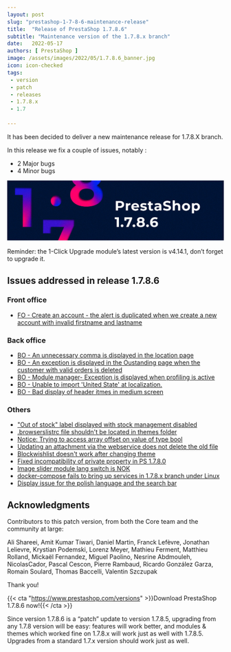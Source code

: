 ```yaml
---
layout: post
slug: "prestashop-1-7-8-6-maintenance-release"
title:  "Release of PrestaShop 1.7.8.6"
subtitle: "Maintenance version of the 1.7.8.x branch"
date:   2022-05-17
authors: [ PrestaShop ]
image: /assets/images/2022/05/1.7.8.6_banner.jpg
icon: icon-checked
tags:
 - version
 - patch
 - releases
 - 1.7.8.x
 - 1.7

---
```


It has been decided to deliver a new maintenance release for 1.7.8.X branch.

In this release we fix a couple of issues, notably : 

- 2 Major bugs
- 4 Minor bugs

![1.7.8.6 is available!](/assets/images/2022/05/1.7.8.6_banner.jpg)

Reminder: the 1-Click Upgrade module’s latest version is v4.14.1, don’t forget to upgrade it.

## Issues addressed in release 1.7.8.6

### Front office

- [FO - Create an account - the alert is duplicated when we create a new account with invalid firstname and lastname](https://github.com/PrestaShop/PrestaShop/issues/27876)

### Back office

- [BO - An unnecessary comma is displayed in the location page](https://github.com/PrestaShop/PrestaShop/issues/27897)
- [BO - An exception is displayed in the Oustanding page when the customer with valid orders is deleted](https://github.com/PrestaShop/PrestaShop/issues/27785)
- [BO - Module manager- Exception is displayed when profiling is active](https://github.com/PrestaShop/PrestaShop/issues/27684)
- [BO - Unable to import 'United State' at localization.](https://github.com/PrestaShop/PrestaShop/issues/27156)
- [BO - Bad display of header itmes in medium screen](https://github.com/PrestaShop/PrestaShop/issues/27385)

### Others

- ["Out of stock" label displayed with stock management disabled](https://github.com/PrestaShop/PrestaShop/issues/28097)
- [.browserslistrc file shouldn't be located in themes folder](https://github.com/PrestaShop/PrestaShop/issues/28082)
- [Notice: Trying to access array offset on value of type bool](https://github.com/PrestaShop/PrestaShop/issues/27774)
- [Updating an attachment via the webservice does not delete the old file](https://github.com/PrestaShop/PrestaShop/issues/27690)
- [Blockwishlist doesn't work after changing theme](https://github.com/PrestaShop/PrestaShop/issues/27478)
- [Fixed incompatibility of private property in PS 1.7.8.0](https://github.com/PrestaShop/PrestaShop/issues/26606)
- [Image slider module lang switch is NOK](https://github.com/PrestaShop/PrestaShop/issues/25840)
- [docker-compose fails to bring up services in 1.7.8.x branch under Linux](https://github.com/PrestaShop/PrestaShop/issues/26950)
- [Display issue for the polish language and the search bar](https://github.com/PrestaShop/PrestaShop/issues/27077)

## Acknowledgments

Contributors to this patch version, from both the Core team and the community at large:

Ali Shareei, Amit Kumar Tiwari, Daniel Martin, Franck Lefèvre, Jonathan Lelievre, Krystian Podemski, Lorenz Meyer, Mathieu Ferment, Matthieu Rolland, Mickaël Fernandez, Miguel Paolino, Nesrine Abdmouleh, NicolasCador, Pascal Cescon, Pierre Rambaud, Ricardo González Garza, Romain Soulard, Thomas Baccelli, Valentin Szczupak

Thank you!

{{< cta "https://www.prestashop.com/versions" >}}Download PrestaShop 1.7.8.6 now!{{< /cta >}}

Since version 1.7.8.6 is a “patch” update to version 1.7.8.5, upgrading from any 1.7.8 version will be easy: features will work better, and modules & themes which worked fine on 1.7.8.x will work just as well with 1.7.8.5. Upgrades from a standard 1.7.x version should work just as well.

